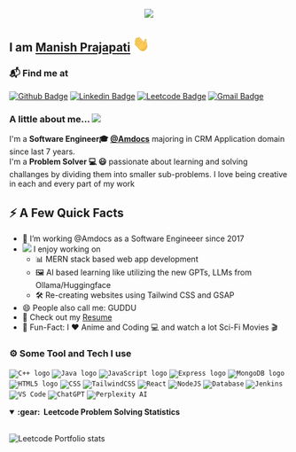 <p align="center">
    <img src="https://readme-typing-svg.demolab.com/?lines=Hello;नमस्ते;Hola;こんにちは&font=Roboto&center=true&width=440&height=45&vCenter=true&pause=100&size=22" />
</p>

## I am <a href="https://github.com/manish-1614">Manish Prajapati</a> <img width="30px" margin="0px" src="https://raw.githubusercontent.com/ABSphreak/ABSphreak/master/gifs/Hi.gif">

### 📬 Find me at
[![Github Badge](http://img.shields.io/badge/-Github-black?style=flat-square&logo=github&link=https://github.com/Defcon27/)](https://github.com/manish-1614/) 
[![Linkedin Badge](https://img.shields.io/badge/-LinkedIn-blue?style=flat-square&logo=Linkedin&logoColor=white&link=https://www.linkedin.com/in/mkprajapati1614/)](https://www.linkedin.com/in/mkprajapati1614)
[![Leetcode Badge](https://img.shields.io/badge/-leetcode-2EC866?style=flat-square&logo=LeetCode&logoColor=white&link=https://www.leetcode.com/mkprajapati1614)](https://www.leetcode.com/mkprajapati1614)
[![Gmail Badge](https://img.shields.io/badge/-Gmail-d14836?style=flat-square&logo=Gmail&logoColor=white&link=mailto:mkprajapati1614@gmail.com)](mailto:mkprajapati1614@gmail.com)

### A little about me...  <img src="https://media.giphy.com/media/v1.Y2lkPTc5MGI3NjExaWlrazBkejRxc2lwdHh2dWFuYnFlNmczcmNuMm56YWhwN3F2OTdtdCZlcD12MV9zdGlja2Vyc19zZWFyY2gmY3Q9cw/t1j3KW8BXTzccCLdNb/giphy.gif" width="50"> 
I'm a **Software Engineer🎓 [@Amdocs](https://www.amdocs.com/)** majoring in CRM Application domain since last 7 years.<br/>
I'm a **Problem Solver 💻 😃** passionate about learning and solving challanges by dividing them into smaller sub-problems. 
I love being creative in each and every part of my work

## ⚡️ A Few Quick Facts
- 🔭 I’m working @Amdocs as a Software Engineeer since 2017
- <img src="https://media.giphy.com/media/WUlplcMpOCEmTGBtBW/giphy.gif" width="30">  I enjoy working on
  - 📊 MERN stack based web app development
  - 🖼 AI based learning like utilizing the new GPTs, LLMs from Ollama/Huggingface
  - 🛠 Re-creating websites using Tailwind CSS and GSAP
- 😄 People also call me: GUDDU
- 📙 Check out my [Resume](https://manish-1614.github.io/ManishPrajapati/#/v2)
- 🎉 Fun-Fact: I ❤️ Anime and Coding 💻 and watch a lot Sci-Fi Movies 🎬

### ⚙️ Some Tool and Tech I use
<code><img height="30" src="https://img.icons8.com/?size=100&id=40669&format=png" alt="C++ logo"></code>
<code><img height="30" src="https://img.icons8.com/?size=100&id=13679&format=png" alt="Java logo"></code>
<code><img height="30" src="https://img.icons8.com/?size=100&id=108784&format=png" alt="JavaScript logo"></code>
<code><img height="30" src="https://img.icons8.com/?size=100&id=PZQVBAxaueDJ&format=png" alt="Express logo"></code>
<code><img height="30" src="https://img.icons8.com/?size=100&id=bosfpvRzNOG8&format=png" alt="MongoDB logo"></code>
<code><img height="30" src="https://img.icons8.com/?size=100&id=20909&format=png" alt="HTML5 logo"></code>
<code><img height="30" src="https://img.icons8.com/?size=100&id=7gdY5qNXaKC0&format=png" alt="CSS"></code>
<code><img height="30" src="https://img.icons8.com/?size=100&id=CIAZz2CYc6Kc&format=png" alt="TailwindCSS"></code>
<code><img height="30" src="https://img.icons8.com/?size=100&id=asWSSTBrDlTW&format=png" alt="React"></code>
<code><img height="30" src="https://img.icons8.com/?size=100&id=hsPbhkOH4FMe&format=png" alt="NodeJS"></code>
<code><img height="30" src="https://img.icons8.com/?size=100&id=53562&format=png" alt="Database"></code>
<code><img height="30" src="https://img.icons8.com/?size=100&id=39292&format=png" alt="Jenkins"></code>
<code><img height="30" src="https://img.icons8.com/?size=100&id=9OGIyU8hrxW5&format=png" alt="VS Code"></code>
<code><img height="30" src="https://img.icons8.com/?size=100&id=ka3InxFU3QZa&format=png" alt="ChatGPT"></code>
<code><img height="30" src="https://img.icons8.com/?size=100&id=kzJWN5jCDzpq&format=png" alt="Perplexity AI"></code>

<details open>
  <summary><b>:gear: &nbsp;Leetcode Problem Solving Statistics</b></summary>
    <br/>
    <p>
        <img height="200px" src="https://leetcard.jacoblin.cool/mkprajapati1614?theme=light&font=Roboto" alt="Leetcode Portfolio stats" />
    </p>
</details>



<!--
**manish-1614/manish-1614** is a ✨ _special_ ✨ repository because its `README.md` (this file) appears on your GitHub profile.

Here are some ideas to get you started:

- 🔭 I’m currently working on ...
- 🌱 I’m currently learning ...
- 👯 I’m looking to collaborate on ...
- 🤔 I’m looking for help with ...
- 💬 Ask me about ...
- 📫 How to reach me: ...
- 😄 Pronouns: ...
- ⚡ Fun fact: ...
-->
